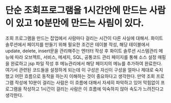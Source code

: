 # 단순 조회프로그램을 1시간안에 만드는 사람이 있고 10분만에 만드는 사림이 있다.

조회 프로그램을 만드는 잡업에서 사람마다 걸리는 시간이 다른 사실에 대해서.
화이트 솔루션에서 페이지를 만들기 위해 필요한 조건은 테이블 작성, 해당 테이블에서 update, delete, insert문을 관리해주는 엔터터 작성 후 화이트 솔루션 시스템관리 메뉴에 따라 오브젝트, 서비스, 메세지, SQL, 공통코드 관리 페이지를 통해 소스 설정 매핑을 완료하고 jsp 파일 작성 후 메뉴관리에서 해당 페이지의 메뉴를 추가하여 완료한다.
여기서 관련된 코드들을 설정하게 되는데 이 구성은 자신이 구성을 얼마나 제대로 숙지했고 어떤 흐름으로 동작을 하는지 이해하는 것이 중요하다고 생각한다. 만약 조회 프로그램 작성에 10분이 걸리는 사람은 이 흐름에 대해서 자세히 파악하고 있어 막힘없이 프로그램을 작성하고 1시간이 걸리는 사람은 이 흐름에 익숙하지 않아 속도가 느려진다고 생각한다.



